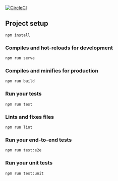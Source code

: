 [![CircleCI](https://circleci.com/gh/javierdelpozo/tmtm-maps.svg?style=svg)](https://circleci.com/gh/javierdelpozo/tmtm-maps)

## Project setup
```
npm install
```

### Compiles and hot-reloads for development
```
npm run serve
```

### Compiles and minifies for production
```
npm run build
```

### Run your tests
```
npm run test
```

### Lints and fixes files
```
npm run lint
```

### Run your end-to-end tests
```
npm run test:e2e
```

### Run your unit tests
```
npm run test:unit
```
